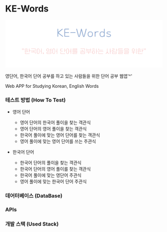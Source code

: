 # KE-Words

<img src="https://raw.githubusercontent.com/L-Hyun/KE-Words/main/assets/banner.png">

영단어, 한국어 단어 공부를 하고 있는 사람들을 위한 단어 공부 웹앱'^'

Web APP for Studying Korean, English Words

### 테스트 방법 (How To Test)

- 영어 단어

  - 영어 단어의 한국어 풀이을 찾는 객관식
  - 영어 단어의 영어 풀이을 찾는 객관식
  - 한국어 풀이에 맞는 영어 단어를 찾는 객관식
  - 영어 풀이에 맞는 영어 단어를 쓰는 주관식

- 한국어 단어
  - 한국어 단어의 풀이을 찾는 객관식
  - 한국어 단어의 영어 풀이를 찾는 객관식
  - 한국어 풀이에 맞는 영단어 주관식
  - 영어 풀이에 맞는 한국어 단어 주관식

### 데어터베이스 (DataBase)

### APIs

### 개발 스택 (Used Stack)
